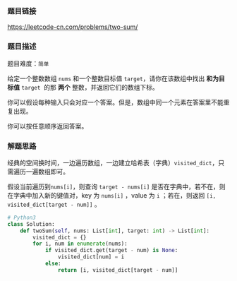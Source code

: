 ### 题目链接
https://leetcode-cn.com/problems/two-sum/

### 题目描述
题目难度：```简单```

给定一个整数数组 ```nums``` 和一个整数目标值 ```target```，请你在该数组中找出 **和为目标值** ```target```  的那 **两个** 整数，并返回它们的数组下标。

你可以假设每种输入只会对应一个答案。但是，数组中同一个元素在答案里不能重复出现。

你可以按任意顺序返回答案。

### 解题思路
经典的空间换时间，一边遍历数组，一边建立哈希表（字典）```visited_dict```，只需遍历一遍数组即可。<br>

假设当前遍历到```nums[i]```，则查询 ```target - nums[i]``` 是否在字典中，若不在，则在字典中加入新的键值对，key 为 ```nums[i]``` ，value 为 ```i``` ；若在，则返回 ```[i, visited_dict[target - num]]``` 。

```python
# Python3
class Solution:
    def twoSum(self, nums: List[int], target: int) -> List[int]:
        visited_dict = {}
        for i, num in enumerate(nums):
            if visited_dict.get(target - num) is None:
                visited_dict[num] = i
            else:
                return [i, visited_dict[target - num]]
```